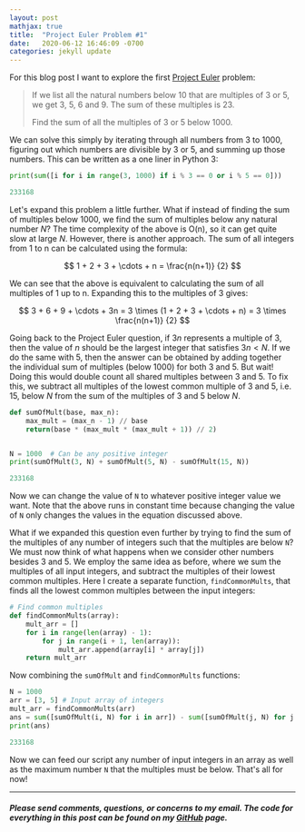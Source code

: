 ```yaml
---
layout: post
mathjax: true
title:  "Project Euler Problem #1"
date:   2020-06-12 16:46:09 -0700
categories: jekyll update
---
```

For this blog post I want to explore the first [Project Euler][project-euler] problem:
> If we list all the natural numbers below 10 that are multiples of 3 or 5, we get 3, 5, 6 and 9. The sum of these multiples is 23.
>
> Find the sum of all the multiples of 3 or 5 below 1000.

We can solve this simply by iterating through all numbers from 3 to 1000, figuring out which numbers are divisible by 3 or 5, and summing up those numbers. This can be written as a one liner in Python 3:

```python
print(sum([i for i in range(3, 1000) if i % 3 == 0 or i % 5 == 0]))
```
```python
233168
```

Let's expand this problem a little further. What if instead of finding the sum of multiples below 1000, we find the sum of multiples below any natural number $N$? The time complexity of the above is O(n), so it can get quite slow at large $N$. However, there is another approach. The sum of all integers from 1 to n can be calculated using the formula:

$$ 1 + 2 + 3 + \cdots + n = \frac{n(n+1)} {2} $$

We can see that the above is equivalent to calculating the sum of all multiples of 1 up to n. Expanding this to the multiples of 3 gives: 

$$ 3 + 6 + 9 + \cdots + 3n = 3 \times (1 + 2 + 3 + \cdots + n) = 3 \times \frac{n(n+1)} {2} $$

Going back to the Project Euler question, if $3n$ represents a multiple of 3, then the value of $n$ should be the largest integer that satisfies $3n < N$. If we do the same with 5, then the answer can be obtained by adding together the individual sum of multiples (below 1000) for both 3 and 5. But wait! Doing this would double count all shared multiples between 3 and 5. To fix this, we subtract all multiples of the lowest common multiple of 3 and 5, i.e. 15, below $N$ from the sum of the multiples of 3 and 5 below $N$. 

```python
def sumOfMult(base, max_n):
	max_mult = (max_n - 1) // base
	return(base * (max_mult * (max_mult + 1)) // 2)


N = 1000  # Can be any positive integer
print(sumOfMult(3, N) + sumOfMult(5, N) - sumOfMult(15, N))
```
```python
233168
```

Now we can change the value of `N` to whatever positive integer value we want. Note that the above runs in constant time because changing the value of `N` only changes the values in the equation discussed above.

What if we expanded this question even further by trying to find the sum of the multiples of any number of integers such that the multiples are below `N`? We must now think of what happens when we consider other numbers besides 3 and 5. We employ the same idea as before, where we sum the multiples of all input integers, and subtract the multiples of their lowest common multiples. Here I create a separate function, `findCommonMults`, that finds all the lowest common multiples between the input integers:

```python
# Find common multiples
def findCommonMults(array):
    mult_arr = []
    for i in range(len(array) - 1):
        for j in range(i + 1, len(array)):
            mult_arr.append(array[i] * array[j])
    return mult_arr
```

Now combining the `sumOfMult` and `findCommonMults` functions:

```python
N = 1000
arr = [3, 5] # Input array of integers
mult_arr = findCommonMults(arr)
ans = sum([sumOfMult(i, N) for i in arr]) - sum([sumOfMult(j, N) for j in mult_arr])
print(ans)
```
```python
233168
```

Now we can feed our script any number of input integers in an array as well as the maximum number `N` that the multiples must be below. That's all for now!	

*** 

##### Please send comments, questions, or concerns to my email. The code for everything in this post can be found on my [GitHub][github] page.

[project-euler]: https://projecteuler.net/
[github]: https://github.com/thereecer13
